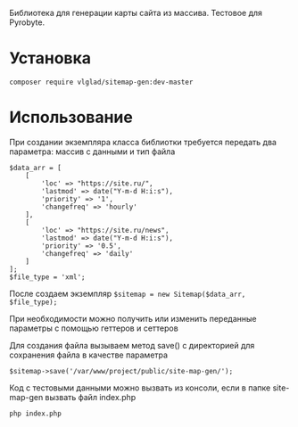 Библиотека для генерации карты сайта из массива. Тестовое для Pyrobyte.

# Установка

`composer require vlglad/sitemap-gen:dev-master`

# Использование

При создании экземпляра класса библиотки требуется передать два параметра: массив с данными и тип файла
```
$data_arr = [
    [
        'loc' => "https://site.ru/",
        'lastmod' => date("Y-m-d H:i:s"),
        'priority' => '1',
        'changefreq' => 'hourly'
    ],
    [
        'loc' => "https://site.ru/news",
        'lastmod' => date("Y-m-d H:i:s"),
        'priority' => '0.5',
        'changefreq' => 'daily'
    ]
];
$file_type = 'xml';
```
После создаем экземпляр
`$sitemap = new Sitemap($data_arr, $file_type);`

При необходимости можно получить или изменить переданные параметры с помощью геттеров и сеттеров

Для создания файла вызываем метод save() с директорией для сохранения файла в качестве параметра

`$sitemap->save('/var/www/project/public/site-map-gen/');`

Код с тестовыми данными можно вызвать из консоли, если в папке site-map-gen вызвать файл index.php

`php index.php`
